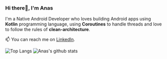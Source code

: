 ### Hi there👋, I'm Anas


I'm a Native Android Developer who loves building Android apps using **Kotlin** programming language, using **Coroutines** to handle threads and love to follow the rules of **clean-architecture**.


📫 You can reach me on [LinkedIn](https://www.linkedin.com/in/anas-altair/).


![Top Langs](https://github-readme-stats.vercel.app/api/top-langs/?username=anastr&show_icons=true&theme=tokyonight)
![Anas's github stats](https://github-readme-stats.vercel.app/api?username=anastr&show_icons=true&theme=tokyonight)
